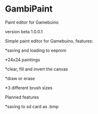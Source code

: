 # GambiPaint
Paint editor for Gamebuino

version beta 1.0.0.1

Simple paint editor for Gamebuino, features:

*saving and loading to eeprom

*24x24 paintings

*clear, fill and invert the canvas

*draw or erase

*3 different brush sizes

Planned features

*saving to sd card as .bmp
